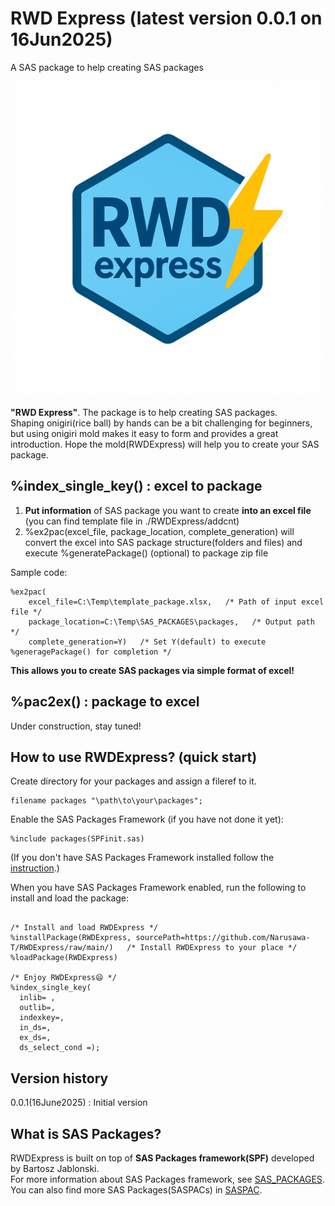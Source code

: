 # RWD Express (latest version 0.0.1 on 16Jun2025)
A SAS package to help creating SAS packages

![logo](https://github.com/Narusawa-T/RWDExpress/blob/main/RWDExpress.png)

**"RWD Express"**. The package is to help creating SAS packages. <br>Shaping onigiri(rice ball) by hands can be a bit challenging for beginners, but using onigiri mold makes it easy to form and provides a great introduction. Hope the mold(RWDExpress) will help you to create your SAS package.

## %index_single_key() : excel to package
1. **Put information** of SAS package you want to create **into an excel file** <br>(you can find template file in ./RWDExpress/addcnt)
2. %ex2pac(excel_file, package_location, complete_generation) will convert the excel into SAS package structure(folders and files) and execute %generatePackage() (optional) to package zip file

Sample code:
~~~sas
%ex2pac(
	excel_file=C:\Temp\template_package.xlsx,   /* Path of input excel file */
	package_location=C:\Temp\SAS_PACKAGES\packages,   /* Output path */
	complete_generation=Y)   /* Set Y(default) to execute %generagePackage() for completion */
~~~
**This allows you to create SAS packages via simple format of excel!**

## %pac2ex() : package to excel
Under construction, stay tuned!

## How to use RWDExpress? (quick start)
Create directory for your packages and assign a fileref to it.
~~~sas
filename packages "\path\to\your\packages";
~~~
 
Enable the SAS Packages Framework (if you have not done it yet):
~~~sas
%include packages(SPFinit.sas)
~~~
 
(If you don't have SAS Packages Framework installed follow the [instruction](https://github.com/yabwon/HoW-SASPackages/blob/main/Share%20your%20code%20with%20SAS%20Packages%20-%20a%20Hands-on-Workshop.md#how-to-install-the-sas-packages-framework).)
 
 
When you have SAS Packages Framework enabled, run the following to install and load the package:
 
~~~sas
 
/* Install and load RWDExpress */
%installPackage(RWDExpress, sourcePath=https://github.com/Narusawa-T/RWDExpress/raw/main/)   /* Install RWDExpress to your place */
%loadPackage(RWDExpress)
 
/* Enjoy RWDExpress😄 */
%index_single_key(
  inlib= ,
  outlib=,
  indexkey=,
  in_ds=,
  ex_ds=,
  ds_select_cond =);
~~~

## Version history
0.0.1(16June2025)	: Initial version

## What is SAS Packages?
RWDExpress is built on top of **SAS Packages framework(SPF)** developed by Bartosz Jablonski.  
For more information about SAS Packages framework, see [SAS_PACKAGES](https://github.com/yabwon/SAS_PACKAGES).  
You can also find more SAS Packages(SASPACs) in [SASPAC](https://github.com/SASPAC).


